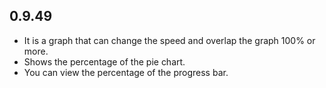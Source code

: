 ## 0.9.49

* It is a graph that can change the speed and overlap the graph 100% or more.
* Shows the percentage of the pie chart.
* You can view the percentage of the progress bar.
